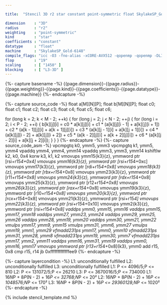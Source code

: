 ```yaml
---

title:  "Stencil 3D r2 star constant point-symmetric float SkylakeSP_Gold-6148"

dimension    : "3D"
radius       : "r2"
weighting    : "point-symmetric"
kind         : "star"
coefficients : "constant"
datatype     : "float"
machine      : "SkylakeSP_Gold-6148"
compile_flags: "icc -O3 -fno-alias -xCORE-AVX512 -qopenmp -qopenmp -DLIKWID_PERFMON -Ilikwid-4.3.3/include -Llikwid-4.3.3/lib -Iheaders/dummy.c stencil_compilable.c -o stencil -llikwid"
flop         : "19"
scaling      : [ "1450" ]
blocking     : [ "L3-3D" ]
---
```


{%- capture basename -%}
{{page.dimension}}-{{page.radius}}-{{page.weighting}}-{{page.kind}}-{{page.coefficients}}-{{page.datatype}}-{{page.machine}}
{%- endcapture -%}

{%- capture source_code -%}
float a[M][N][P];
float b[M][N][P];
float c0;
float c1;
float c2;
float c3;
float c4;
float c5;
float c6;

for (long k = 2; k < M - 2; ++k) {
  for (long j = 2; j < N - 2; ++j) {
    for (long i = 2; i < P - 2; ++i) {
      b[k][j][i] = c0 * a[k][j][i] +
                   c1 * (a[k][j][i - 1] + a[k][j][i + 1]) +
                   c2 * (a[k - 1][j][i] + a[k + 1][j][i]) +
                   c3 * (a[k][j - 1][i] + a[k][j + 1][i]) +
                   c4 * (a[k][j][i - 2] + a[k][j][i + 2]) +
                   c5 * (a[k - 2][j][i] + a[k + 2][j][i]) +
                   c6 * (a[k][j - 2][i] + a[k][j + 2][i]);
    }
  }
}
{%- endcapture -%}
{%- capture source_code_asm -%}
vpcmpgtq k0, ymm5, ymm3
vpcmpgtq k1, ymm5, ymm4
vpaddq ymm4, ymm4, ymm14
vpaddq ymm3, ymm3, ymm14
kshiftlw k2, k0, 0x4
korw k3, k1, k2
vmovups ymm15{k3}{z}, ymmword ptr [rsi+r15*4+0x4]
vmovups ymm16{k3}{z}, ymmword ptr [rsi+r15*4+0xc]
vmovups ymm17{k3}{z}, ymmword ptr [rdi+r15*4+0x8]
vmovups ymm18{k3}{z}, ymmword ptr [rbx+r15*4+0x8]
vmovups ymm23{k3}{z}, ymmword ptr [r11+r15*4+0x8]
vmovups ymm24{k3}{z}, ymmword ptr [rdx+r15*4+0x8]
vmovups ymm25{k3}{z}, ymmword ptr [r12+r15*4+0x8]
vmovups ymm26{k3}{z}, ymmword ptr [rax+r15*4+0x8]
vmovups ymm19{k3}{z}, ymmword ptr [r10+r15*4+0x8]
vmovups ymm20{k3}{z}, ymmword ptr [rcx+r15*4+0x8]
vmovups ymm21{k3}{z}, ymmword ptr [rsi+r15*4]
vmovups ymm22{k3}{z}, ymmword ptr [rsi+r15*4+0x10]
vmovups ymm2{k3}{z}, ymmword ptr [rsi+r15*4+0x8]
vaddps ymm0, ymm15, ymm16
vaddps ymm15, ymm17, ymm18
vaddps ymm27, ymm23, ymm24
vaddps ymm29, ymm25, ymm26
vaddps ymm28, ymm19, ymm20
vaddps ymm30, ymm21, ymm22
vmulps ymm17, ymm9, ymm15
vmulps ymm31, ymm6, ymm27
vmulps ymm19, ymm1, ymm29
vfmadd231ps ymm17, ymm0, ymm10
vfmadd231ps ymm31, ymm28, ymm8
vfmadd231ps ymm19, ymm30, ymm7
vfmadd231ps ymm17, ymm2, ymm11
vaddps ymm16, ymm31, ymm19
vaddps ymm0, ymm16, ymm17
vmovups ymmword ptr [r13+r15*4+0x8]{k3}, ymm0
add r15, 0x8
cmp r15, r14
jb 0xfffffffffffffee9
{%- endcapture -%}

{%- capture layercondition -%}
L1: unconditionally fulfilled
L2: unconditionally fulfilled
L3: unconditionally fulfilled
L1: P <= 4096/5;P <= 810
L2: P <= 131072/5;P <= 26210
L3: P <= 3670016/5;P <= 734000
L1: 16*N*P + 8*P*(N - 2) + 16*P <= 32768;N*P <= 20²
L2: 16*N*P + 8*P*(N - 2) + 16*P <= 1048576;N*P <= 170²
L3: 16*N*P + 8*P*(N - 2) + 16*P <= 29360128;N*P <= 1020²
{%- endcapture -%}

{% include stencil_template.md %}
